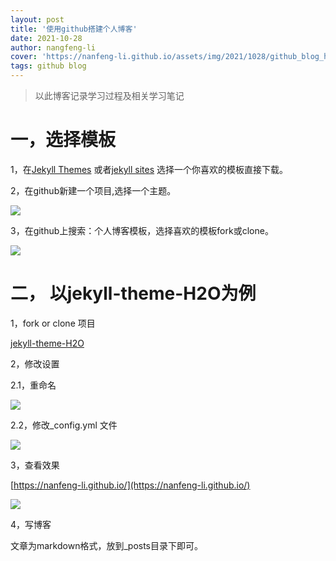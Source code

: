 ```yaml
---
layout: post
title: '使用github搭建个人博客'
date: 2021-10-28
author: nangfeng-li
cover: 'https://nanfeng-li.github.io/assets/img/2021/1028/github_blog_home_page.png'
tags: github blog
---
```


> 以此博客记录学习过程及相关学习笔记

# 一，选择模板

1，在[Jekyll Themes](http://jekyllthemes.org/) 或者[jekyll sites](https://github.com/jekyll/jekyll/wiki/Sites)
选择一个你喜欢的模板直接下载。

2，在github新建一个项目,选择一个主题。

![](https://nanfeng-li.github.io/assets/img/2021/1028/github_choose_theme.png)

3，在github上搜索：个人博客模板，选择喜欢的模板fork或clone。

![](https://nanfeng-li.github.io/assets/img/2021/1028/github_select_theme.png)

# 二， 以jekyll-theme-H2O为例

1，fork or clone 项目

[jekyll-theme-H2O](https://github.com/kaeyleo/jekyll-theme-H2O)

2，修改设置

2.1，重命名

![](https://nanfeng-li.github.io/assets/img/2021/1028/github_rename.png)

2.2，修改_config.yml 文件

![](https://nanfeng-li.github.io/assets/img/2021/1028/github_modify_config.png)

3，查看效果

[https://nanfeng-li.github.io/](https://nanfeng-li.github.io/)

![](https://nanfeng-li.github.io/assets/img/2021/1028/github_blog_home_page.png)

4，写博客 

文章为markdown格式，放到_posts目录下即可。
